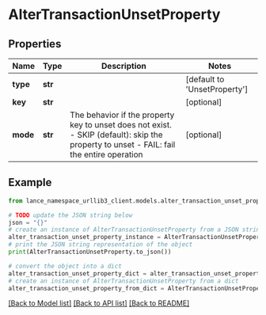 # AlterTransactionUnsetProperty


## Properties

Name | Type | Description | Notes
------------ | ------------- | ------------- | -------------
**type** | **str** |  | [default to 'UnsetProperty']
**key** | **str** |  | [optional] 
**mode** | **str** | The behavior if the property key to unset does not exist. - SKIP (default): skip the property to unset - FAIL: fail the entire operation  | [optional] 

## Example

```python
from lance_namespace_urllib3_client.models.alter_transaction_unset_property import AlterTransactionUnsetProperty

# TODO update the JSON string below
json = "{}"
# create an instance of AlterTransactionUnsetProperty from a JSON string
alter_transaction_unset_property_instance = AlterTransactionUnsetProperty.from_json(json)
# print the JSON string representation of the object
print(AlterTransactionUnsetProperty.to_json())

# convert the object into a dict
alter_transaction_unset_property_dict = alter_transaction_unset_property_instance.to_dict()
# create an instance of AlterTransactionUnsetProperty from a dict
alter_transaction_unset_property_from_dict = AlterTransactionUnsetProperty.from_dict(alter_transaction_unset_property_dict)
```
[[Back to Model list]](../README.md#documentation-for-models) [[Back to API list]](../README.md#documentation-for-api-endpoints) [[Back to README]](../README.md)


